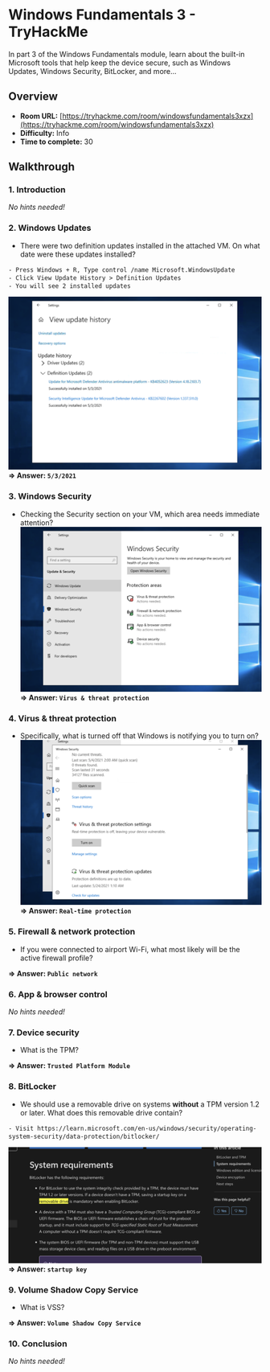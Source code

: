 # Windows Fundamentals 3 - TryHackMe 

In part 3 of the Windows Fundamentals module, learn about the built-in Microsoft tools that help keep the device secure, such as Windows Updates, Windows Security, BitLocker, and more...

## Overview
- **Room URL:** [https://tryhackme.com/room/windowsfundamentals3xzx](https://tryhackme.com/room/windowsfundamentals3xzx)
- **Difficulty:** Info
- **Time to complete:** 30

## Walkthrough
### 1. Introduction
*No hints needed!*

### 2. Windows Updates
- There were two definition updates installed in the attached VM. On what date were these updates installed?
```
- Press Windows + R, Type control /name Microsoft.WindowsUpdate
- Click View Update History > Definition Updates
- You will see 2 installed updates
```
![Guide image](./screenshots/windows-fundamentals-3-1.png)
**=> Answer: `5/3/2021`**

### 3. Windows Security
- Checking the Security section on your VM, which area needs immediate attention?
![Guide image](./screenshots/windows-fundamentals-3-2.png)
**=> Answer: `Virus & threat protection`**

### 4. Virus &amp; threat protection
- Specifically, what is turned off that Windows is notifying you to turn on?
![Guide image](./screenshots/windows-fundamentals-3-3.png)
**=> Answer: `Real-time protection`**

### 5. Firewall &amp; network protection
- If you were connected to airport Wi-Fi, what most likely will be the active firewall profile?

**=> Answer: `Public network`**

### 6. App &amp; browser control
*No hints needed!*

### 7. Device security
- What is the TPM?

**=> Answer: `Trusted Platform Module`**

### 8. BitLocker
- <p>We should use a removable drive on systems <strong>without</strong> a TPM version 1.2 or later. What does this removable drive contain?</p>
```
- Visit https://learn.microsoft.com/en-us/windows/security/operating-system-security/data-protection/bitlocker/
```
![Guide image](./screenshots/windows-fundamentals-3-4.png)
**=> Answer: `startup key`**

### 9. Volume Shadow Copy Service
- What is VSS?

**=> Answer: `Volume Shadow Copy Service`**

### 10. Conclusion
*No hints needed!*

